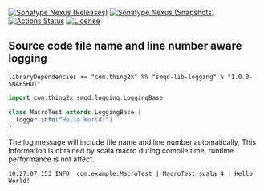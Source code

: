 
[![Sonatype Nexus (Releases)](https://img.shields.io/nexus/r/https/oss.sonatype.org/com.thing2x/smqd-lib-logging_2.12.svg)](https://oss.sonatype.org/content/groups/public/com/thing2x/smqd-lib-logging_2.12/)
[![Sonatype Nexus (Snapshots)](https://img.shields.io/nexus/s/https/oss.sonatype.org/com.thing2x/smqd-lib-logging_2.12.svg)](https://oss.sonatype.org/content/groups/public/com/thing2x/smqd-lib-logging_2.12/)
[![Actions Status](https://github.com/smqd/smqd-lib-logging/workflows/CI%20build/badge.svg)](https://github.com/smqd/smqd-lib-logging/actions)
[![License](http://img.shields.io/:license-apache-blue.svg)](http://www.apache.org/licenses/LICENSE-2.0.html)

## Source code file name and line number aware logging

```sbtshell
libraryDependencies += "com.thing2x" %% "smqd-lib-logging" % "1.0.0-SNAPSHOT"
```

```scala
import com.thing2x.smqd.logging.LoggingBase

class MacroTest extends LoggingBase {
  logger.info("Hello World!")
}
```

The log message will include file name and line number automatically,
This information is obtained by  scala macro during compile time, runtime performance is not affect.
 
```
10:27:07.153 INFO  com.example.MacroTest | MacroTest.scala 4 | Hello World!
```
